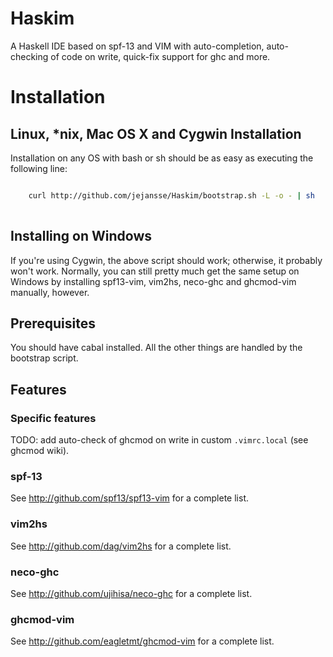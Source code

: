 # Haskim

A Haskell IDE based on spf-13 and VIM with auto-completion, auto-checking of code on write, quick-fix support for ghc and more.

# Installation

## Linux, \*nix, Mac OS X and Cygwin Installation

Installation on any OS with bash or sh should be as easy as executing the following line:

```bash

    curl http://github.com/jejansse/Haskim/bootstrap.sh -L -o - | sh
    
```

## Installing on Windows

If you're using Cygwin, the above script should work; otherwise, it probably won't work.
Normally, you can still pretty much get the same setup on Windows by installing spf13-vim, vim2hs, neco-ghc and ghcmod-vim manually, however.

## Prerequisites

You should have cabal installed. All the other things are handled by the bootstrap script.

## Features

### Specific features

TODO: add auto-check of ghcmod on write in custom `.vimrc.local` (see ghcmod wiki).

### spf-13

See http://github.com/spf13/spf13-vim for a complete list.

### vim2hs

See http://github.com/dag/vim2hs for a complete list.

### neco-ghc

See http://github.com/ujihisa/neco-ghc for a complete list.

### ghcmod-vim

See http://github.com/eagletmt/ghcmod-vim for a complete list.